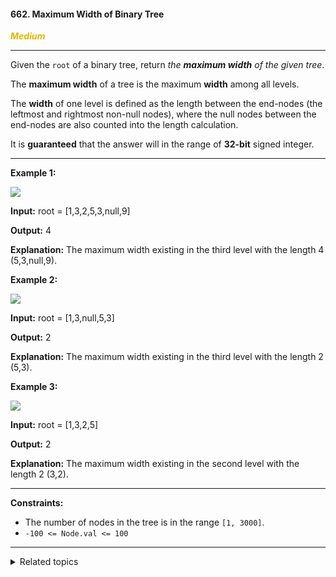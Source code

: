 #### 662. Maximum Width of Binary Tree

<span style="color:#deb800">***Medium***</span>
___

Given the `root` of a binary tree, return _the **maximum width** of the given tree_.

The **maximum width** of a tree is the maximum **width** among all levels.

The **width** of one level is defined as the length between the end-nodes (the leftmost and rightmost non-null nodes), where the null nodes between the end-nodes are also counted into the length calculation.

It is **guaranteed** that the answer will in the range of **32-bit** signed integer.
___

**Example 1:**

![](https://assets.leetcode.com/uploads/2021/05/03/width1-tree.jpg)

**Input:** root = [1,3,2,5,3,null,9]

**Output:** 4

**Explanation:** The maximum width existing in the third level with the length 4 (5,3,null,9).

**Example 2:**

![](https://assets.leetcode.com/uploads/2021/05/03/width2-tree.jpg)

**Input:** root = [1,3,null,5,3]

**Output:** 2

**Explanation:** The maximum width existing in the third level with the length 2 (5,3).

**Example 3:**

![](https://assets.leetcode.com/uploads/2021/05/03/width3-tree.jpg)

**Input:** root = [1,3,2,5]

**Output:** 2

**Explanation:** The maximum width existing in the second level with the length 2 (3,2).
___

**Constraints:**

*   The number of nodes in the tree is in the range `[1, 3000]`.
*   `-100 <= Node.val <= 100`
___

<details><summary>Related topics</summary>

[#Tree](https://leetcode.com/tag/tree/)
[#Depth-First Search](https://leetcode.com/tag/depth-first-search/)
[#Breadth-First Search](https://leetcode.com/tag/breadth-first-search/)
[#Binary Tree](https://leetcode.com/tag/binary-tree/)

</details>